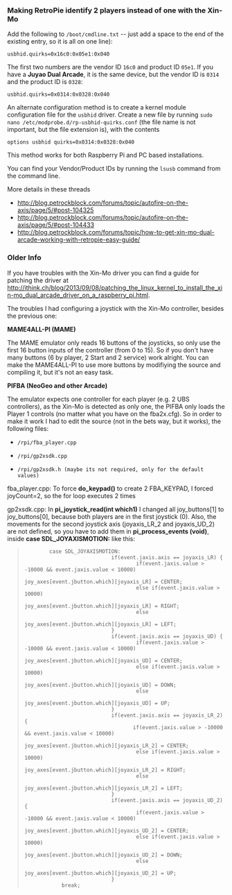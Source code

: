### Making RetroPie identify 2 players instead of one with the Xin-Mo  
  
Add the following to `/boot/cmdline.txt` -- just add a space to the end of the existing entry, so it is all on one line):

`usbhid.quirks=0x16c0:0x05e1:0x040`
  
The first two numbers are the vendor ID `16c0` and product ID `05e1`.
If you have a **Juyao Dual Arcade**, it is the same device, but the vendor ID is `0314` and the product ID is `0328`:

`usbhid.quirks=0x0314:0x0328:0x040`

An alternate configuration method is to create a kernel module configuration file for the `usbhid` driver. Create a new file by running `sudo nano /etc/modprobe.d/rp-usbhid-quirks.conf` (the file name is not important, but the file extension is), with the contents
``` 
options usbhid quirks=0x0314:0x0328:0x040
```
This method works for both Raspberry Pi and PC based installations. 

You can find your Vendor/Product IDs by running the `lsusb` command from the command line.  
  
More details in these threads

* http://blog.petrockblock.com/forums/topic/autofire-on-the-axis/page/5/#post-104325
* http://blog.petrockblock.com/forums/topic/autofire-on-the-axis/page/5/#post-104433  
* http://blog.petrockblock.com/forums/topic/how-to-get-xin-mo-dual-arcade-working-with-retropie-easy-guide/

### Older Info

If you have troubles with the Xin-Mo driver you can find a guide for patching the driver at http://ithink.ch/blog/2013/09/08/patching_the_linux_kernel_to_install_the_xin-mo_dual_arcade_driver_on_a_raspberry_pi.html.

The troubles I had configuring a joystick with the Xin-Mo controller, besides the previous one:

**MAME4ALL-PI (MAME)**

The MAME emulator only reads 16 buttons of the joysticks, so only use the first 16 button inputs of the controller (from 0 to 15). So if you don't have many buttons (6 by player, 2 Start and 2 service) work alright. You can make the MAME4ALL-PI to use more buttons by modifiying the source and compiling it, but it's not an easy task.

**PIFBA (NeoGeo and other Arcade)**

The emulator expects one controller for each player (e.g. 2 UBS controllers), as the Xin-Mo is detected as only one, the PIFBA only loads the Player 1 controls (no matter what you have on the fba2x.cfg).
So in order to make it work I had to edit the source (not in the bets way, but it works), the following files:
*     /rpi/fba_player.cpp
*     /rpi/gp2xsdk.cpp
*     /rpi/gp2xsdk.h (maybe its not required, only for the default values)

fba_player.cpp: To force **do_keypad()** to create 2 FBA_KEYPAD, I forced joyCount=2, so the for loop executes 2 times

gp2xsdk.cpp:
In **pi_joystick_read(int which1)** I changed all joy_buttons[1] to joy_buttons[0], because both players are in the first joystick (0). 
Also, the movements for the second joystick axis (joyaxis_LR_2 and joyaxis_UD_2) are not defined, so you have to add them in **pi_process_events (void)**, inside **case SDL_JOYAXISMOTION:** like this:

>             case SDL_JOYAXISMOTION:
>                                 if(event.jaxis.axis == joyaxis_LR) {
>                                         if(event.jaxis.value > -10000 && event.jaxis.value < 10000)
>                                                 joy_axes[event.jbutton.which][joyaxis_LR] = CENTER;
>                                         else if(event.jaxis.value > 10000)
>                                                 joy_axes[event.jbutton.which][joyaxis_LR] = RIGHT;
>                                         else
>                                                 joy_axes[event.jbutton.which][joyaxis_LR] = LEFT;
>                                 }
>                                 if(event.jaxis.axis == joyaxis_UD) {
>                                         if(event.jaxis.value > -10000 && event.jaxis.value < 10000)
>                                                 joy_axes[event.jbutton.which][joyaxis_UD] = CENTER;
>                                         else if(event.jaxis.value > 10000)
>                                                 joy_axes[event.jbutton.which][joyaxis_UD] = DOWN;
>                                         else
>                                                 joy_axes[event.jbutton.which][joyaxis_UD] = UP;
>                                 }
>                                 if(event.jaxis.axis == joyaxis_LR_2) {
>                                        if(event.jaxis.value > -10000 && event.jaxis.value < 10000)
>                                                 joy_axes[event.jbutton.which][joyaxis_LR_2] = CENTER;
>                                         else if(event.jaxis.value > 10000)
>                                                 joy_axes[event.jbutton.which][joyaxis_LR_2] = RIGHT;
>                                         else
>                                                 joy_axes[event.jbutton.which][joyaxis_LR_2] = LEFT;
>                                 }
>                                 if(event.jaxis.axis == joyaxis_UD_2) {
>                                         if(event.jaxis.value > -10000 && event.jaxis.value < 10000)
>                                                 joy_axes[event.jbutton.which][joyaxis_UD_2] = CENTER;
>                                         else if(event.jaxis.value > 10000)
>                                                 joy_axes[event.jbutton.which][joyaxis_UD_2] = DOWN;
>                                         else
>                                                 joy_axes[event.jbutton.which][joyaxis_UD_2] = UP;
>                                 }
>                 break;